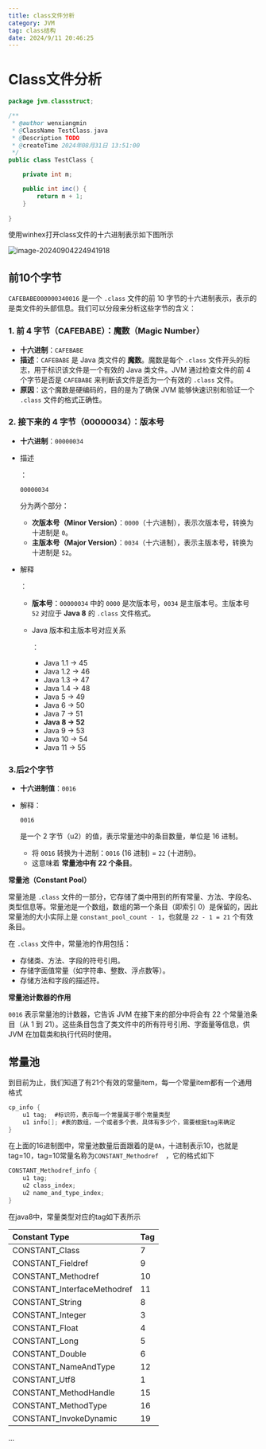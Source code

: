 ```yaml
---
title: class文件分析
category: JVM
tag: class结构
date: 2024/9/11 20:46:25
---
```


# Class文件分析

```java
package jvm.classstruct;

/**
 * @author wenxiangmin
 * @ClassName TestClass.java
 * @Description TODO
 * @createTime 2024年08月31日 13:51:00
 */
public class TestClass {

    private int m;

    public int inc() {
        return m + 1;
    }
    
}

```

使用winhex打开class文件的十六进制表示如下图所示

![image-20240904224941918](/images/class-16进制图片.png)

## 前10个字节

`CAFEBABE000000340016` 是一个 `.class` 文件的前 10 字节的十六进制表示，表示的是类文件的头部信息。我们可以分段来分析这些字节的含义：

### 1. **前 4 字节（CAFEBABE）**：魔数（Magic Number）

- **十六进制**：`CAFEBABE`
- **描述**：`CAFEBABE` 是 Java 类文件的 **魔数**。魔数是每个 `.class` 文件开头的标志，用于标识该文件是一个有效的 Java 类文件。JVM 通过检查文件的前 4 个字节是否是 `CAFEBABE` 来判断该文件是否为一个有效的 `.class` 文件。
- **原因**：这个魔数是硬编码的，目的是为了确保 JVM 能够快速识别和验证一个 `.class` 文件的格式正确性。

### 2. **接下来的 4 字节（00000034）**：版本号

- **十六进制**：`00000034`

- 描述

  ：

  ```
  00000034
  ```

   分为两个部分：

  - **次版本号（Minor Version）**：`0000`（十六进制），表示次版本号，转换为十进制是 `0`。
  - **主版本号（Major Version）**：`0034`（十六进制），表示主版本号，转换为十进制是 `52`。

- 解释

  ：

  - **版本号**：`00000034` 中的 `0000` 是次版本号，`0034` 是主版本号。主版本号 `52` 对应于 **Java 8** 的 `.class` 文件格式。

  - Java 版本和主版本号对应关系

    ：

    - Java 1.1 -> 45
    - Java 1.2 -> 46
    - Java 1.3 -> 47
    - Java 1.4 -> 48
    - Java 5 -> 49
    - Java 6 -> 50
    - Java 7 -> 51
    - **Java 8 -> 52**
    - Java 9 -> 53
    - Java 10 -> 54
    - Java 11 -> 55



###  3.后2个字节

- **十六进制值**：`0016`

- 解释：

  ```
  0016
  ```

   是一个 2 字节（u2）的值，表示常量池中的条目数量，单位是 16 进制。

  - 将 `0016` 转换为十进制：`0016` (16 进制) = `22` (十进制)。
  - 这意味着 **常量池中有 22 个条目**。

 **常量池（Constant Pool）**

常量池是 `.class` 文件的一部分，它存储了类中用到的所有常量、方法、字段名、类型信息等。常量池是一个数组，数组的第一个条目（即索引 0）是保留的，因此常量池的大小实际上是 `constant_pool_count - 1`，也就是 `22 - 1 = 21` 个有效条目。

在 `.class` 文件中，常量池的作用包括：

- 存储类、方法、字段的符号引用。
- 存储字面值常量（如字符串、整数、浮点数等）。
- 存储方法和字段的描述符。

 **常量池计数器的作用**

`0016` 表示常量池的计数器，它告诉 JVM 在接下来的部分中将会有 22 个常量池条目（从 1 到 21）。这些条目包含了类文件中的所有符号引用、字面量等信息，供 JVM 在加载类和执行代码时使用。



## 常量池

到目前为止，我们知道了有21个有效的常量item，每一个常量item都有一个通用格式

```c
cp_info {
    u1 tag;  #标识符，表示每一个常量属于哪个常量类型
    u1 info[]; #表的数组，一个或者多个表，具体有多少个，需要根据tag来确定
}
```

在上面的16进制图中，常量池数量后面跟着的是`0A`，十进制表示10，也就是tag=10，tag=10常量名称为`CONSTANT_Methodref  `，它的格式如下

```c
CONSTANT_Methodref_info {
    u1 tag;
    u2 class_index;
    u2 name_and_type_index;
}
```

在java8中，常量类型对应的tag如下表所示

| Constant Type               | Tag  |
| :-------------------------- | ---- |
| CONSTANT_Class              | 7    |
| CONSTANT_Fieldref           | 9    |
| CONSTANT_Methodref          | 10   |
| CONSTANT_InterfaceMethodref | 11   |
| CONSTANT_String             | 8    |
| CONSTANT_Integer            | 3    |
| CONSTANT_Float              | 4    |
| CONSTANT_Long               | 5    |
| CONSTANT_Double             | 6    |
| CONSTANT_NameAndType        | 12   |
| CONSTANT_Utf8               | 1    |
| CONSTANT_MethodHandle       | 15   |
| CONSTANT_MethodType         | 16   |
| CONSTANT_InvokeDynamic      | 19   |

...



